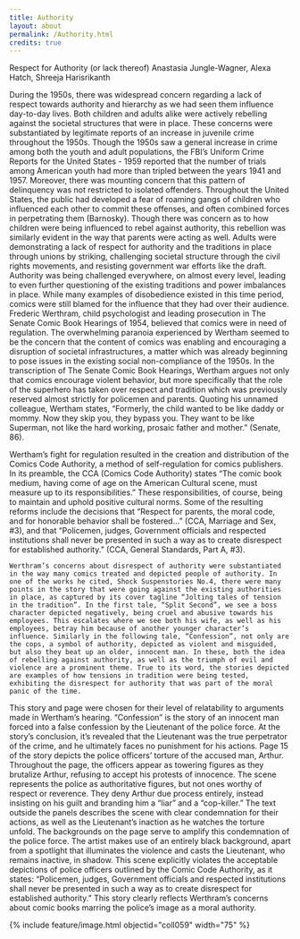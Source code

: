 ```yaml
---
title: Authority
layout: about
permalink: /Authority.html
credits: true
---
```

Respect for Authority (or lack thereof)
Anastasia Jungle-Wagner, Alexa Hatch, Shreeja Harisrikanth

During the 1950s, there was widespread concern regarding a lack of respect towards authority and hierarchy as we had seen them influence day-to-day lives. Both children and adults alike were actively rebelling against the societal structures that were in place. These concerns were substantiated by legitimate reports of an increase in juvenile crime throughout the 1950s. Though the 1950s saw a general increase in crime among both the youth and adult populations, the FBI’s Uniform Crime Reports for the United States - 1959 reported that the number of trials among American youth had more than tripled between the years 1941 and 1957. Moreover, there was mounting concern that this pattern of delinquency was not restricted to isolated offenders. Throughout the United States, the public had developed a fear of roaming gangs of children who influenced each other to commit these offenses, and often combined forces in perpetrating them (Barnosky). Though there was concern as to how children were being influenced to rebel against authority, this rebellion was similarly evident in the way that parents were acting as well. Adults were demonstrating a lack of respect for authority and the traditions in place through unions by striking, challenging societal structure through the civil rights movements, and resisting government war efforts like the draft. Authority was being challenged everywhere, on almost every level, leading to even further questioning of the existing traditions and power imbalances in place. While many examples of disobedience existed in this time period, comics were still blamed for the influence that they had over their audience.
Frederic Werthram, child psychologist and leading prosecution in The Senate Comic Book Hearings of 1954, believed that comics were in need of regulation. The overwhelming paranoia experienced by Wertham seemed to be the concern that the content of comics was enabling and encouraging a disruption of societal infrastructures, a matter which was already beginning to pose issues in the existing social non-compliance of the 1950s. In the transcription of The Senate Comic Book Hearings, Wertham argues not only that comics encourage violent behavior, but more specifically that the role of the superhero has taken over respect and tradition which was previously reserved almost strictly for policemen and parents. Quoting his unnamed colleague, Wertham states, “Formerly, the child wanted to be like daddy or mommy. Now they skip you, they bypass you. They want to be like Superman, not like the hard working, prosaic father and mother.” (Senate, 86). 

Wertham’s fight for regulation resulted in the creation and distribution of the Comics Code Authority, a method of self-regulation for comics publishers. In its preamble, the CCA (Comics Code Authority) states “The comic book medium, having come of age on the American Cultural scene, must measure up to its responsibilities.” These responsibilities, of course, being to maintain and uphold positive cultural norms. Some of the resulting reforms include the decisions that  “Respect for parents, the moral code, and for honorable behavior shall be fostered…” (CCA, Marriage and Sex, #3), and that “Policemen, judges, Government officials and respected institutions shall never be presented in such a way as to create disrespect for established authority.” (CCA, General Standards, Part A, #3).

	Werthram’s concerns about disrespect of authority were substantiated in the way many comics treated and depicted people of authority. In one of the works he cited, Shock Suspenstories No.4, there were many points in the story that were going against the existing authorities in place, as captured by its cover tagline “Jolting tales of tension in the tradition”. In the first tale, “Split Second”, we see a boss character depicted negatively, being cruel and abusive towards his employees. This escalates where we see both his wife, as well as his employees, betray him because of another younger character’s influence. Similarly in the following tale, “Confession”, not only are the cops, a symbol of authority, depicted as violent and misguided, but also they beat up an older, innocent man. In these, both the idea of rebelling against authority, as well as the triumph of evil and violence are a prominent theme. True to its word, the stories depicted are examples of how tensions in tradition were being tested, exhibiting the disrespect for authority that was part of the moral panic of the time.

This story and page were chosen for their level of relatability to arguments made in Wertham’s hearing. “Confession” is the story of an innocent man forced into a false confession by the Lieutenant of the police force. At the story’s conclusion, it’s revealed that the Lieutenant was the true perpetrator of the crime, and he ultimately faces no punishment for his actions. Page 15 of the story depicts the police officers’ torture of the accused man, Arthur. Throughout the page, the officers appear as towering figures as they brutalize Arthur, refusing to accept his protests of innocence. The scene represents the police as authoritative figures, but not ones worthy of respect or reverence. They deny Arthur due process entirely, instead insisting on his guilt and branding him a “liar” and a “cop-killer.” The text outside the panels describes the scene with clear condemnation for their actions, as well as the Lieutenant’s inaction as he watches the torture unfold.  The backgrounds on the page serve to amplify this condemnation of the police force. The artist makes use of an entirely black background, apart from a spotlight that illuminates the violence and casts the Lieutenant, who remains inactive, in shadow. This scene explicitly violates the acceptable depictions of police officers outlined by the Comic Code Authority, as it states: “Policemen, judges, Government officials and respected institutions shall never be presented in such a way as to create disrespect for established authority.” This story clearly reflects Werthram’s concerns about comic books marring the police’s image as a moral authority.

{% include feature/image.html objectid="coll059" width="75" %}

